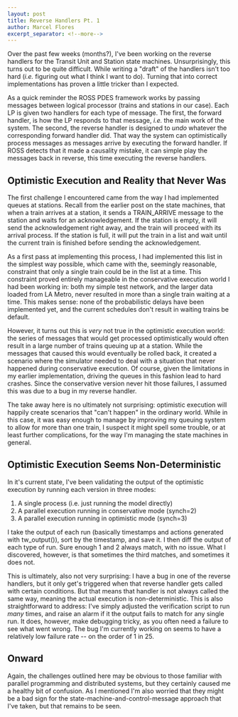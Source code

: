 ```yaml
---
layout: post
title: Reverse Handlers Pt. 1
author: Marcel Flores
excerpt_separator: <!--more-->
---
```


Over the past few weeks (months?), I've been working on the reverse handlers for the
Transit Unit and Station state machines. Unsurprisingly, this turns out to be
quite difficult. While writing a "draft" of the handlers isn't too hard
(*i.e.* figuring out what I think I want to do). Turning that into correct
implementations has proven a little tricker than I expected. 

<!--more-->

As a quick reminder the ROSS PDES framework works by passing messages between
logical processor (trains and stations in our case). Each LP is given two
handlers for each type of message. The first, the forward handler, is how the
LP responds to that message, *i.e.* the main work of the system. The second,
the reverse handler is designed to *undo* whatever the corresponding forward
handler did. That way the system can optimistically process messages as
messages arrive by executing the forward handler. If ROSS detects that it made
a causality mistake, it can simple play the messages back in reverse, this time
executing the reverse handlers.

## Optimistic Execution and Reality that Never Was

The first challenge I encountered came from the way I had implemented queues at
stations. Recall from the earlier post on the state machines, that when a train
arrives at a station, it sends a TRAIN_ARRIVE message to the station and waits
for an acknowledgement. If the station is empty, it will send the
acknowledgement right away, and the train will proceed with its arrival
process. If the station is full, it will put the train in a list and wait
until the current train is finished before sending the acknowledgement.

As a first pass at implementing this process, I had implemented this list in
the simplest way possible, which came with the, seemingly reasonable,
constraint that only a single train could be in the list at a time. This
constraint proved entirely manageable in the conservative execution world
I had been working in: both my simple test network, and the larger data loaded
from LA Metro, never resulted in more than a single train waiting at a time.
This makes sense: none of the probabilistic delays have been implemented yet,
and the current schedules don't result in waiting trains be default.

However, it turns out this is *very* not true in the optimistic execution
world: the series of messages that would get processed optimistically would
often result in a large number of trains queuing up at a station. While the
messages that caused this would eventually be rolled back, it created
a scenario where the simulator needed to deal with a situation that never
happened during conservative execution. Of course, given the limitations in my
earlier implementation, driving the queues in this fashion lead to hard
crashes. Since the conservative version never hit those failures, I assumed
this was due to a bug in my reverse handler.

The take away here is no ultimately not surprising: optimistic execution will
happily create scenarios that "can't happen" in the ordinary world. While in
this case, it was easy enough to manage by improving my queuing system to allow
for more than one train, I suspect it might spell some trouble, or at least
further complications, for the way I'm managing the state machines in general.

## Optimistic Execution Seems Non-Deterministic

In it's current state, I've been validating the output of the optimistic
execution by running each version in three modes:

1. A single process (i.e. just running the model directly)
2. A parallel execution running in conservative mode (synch=2)
3. A parallel execution running in optimistic mode (synch=3)

I take the output of each run (basically timestamps and actions generated with
tw_output()), sort by the timestamp, and save it. I then diff the output of
each type of run. Sure enough 1 and 2 always match, with no issue.
What I discovered, however, is that sometimes the third matches, and sometimes it does not. 

This is ultimately, also not very surprising: I have a bug in one of the
reverse handlers, but it only get's triggered when that reverse handler gets
called with certain conditions. But that means that handler is not always
called the same way, meaning the actual execution is non-deterministic. This is also
straightforward to address: I've simply adjusted the verification
script to run *many* times, and raise an alarm if it the output fails to match
for any single run. It does, however, make debugging tricky, as you often need
a failure to see what went wrong. The bug I'm currently working on seems to
have a relatively low failure rate -- on the order of 1 in 25.

## Onward

Again, the challenges outlined here may be obvious to those familiar with
parallel programming and distributed systems, but they certainly caused me
a healthy bit of confusion. As I mentioned I'm also worried that they might
be a bad sign for the state-machine-and-control-message approach that I've
taken, but that remains to be seen.

